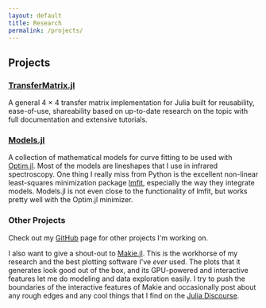```yaml
---
layout: default
title: Research
permalink: /projects/
---
```


## Projects

### [TransferMatrix.jl](https://garrek.org/TransferMatrix.jl)

A general 4 &times; 4 transfer matrix implementation for Julia built for reusability, ease-of-use, shareability based on up-to-date research on the topic with full documentation and extensive tutorials.

### [Models.jl](https://garrek.org/Models.jl)

A collection of mathematical models for curve fitting to be used with [Optim.jl](https://julianlsolvers.github.io/Optim.jl/stable/). Most of the models are lineshapes that I use in infrared spectroscopy. One thing I really miss from Python is the excellent non-linear least-squares minimization package [lmfit](https://lmfit.github.io/lmfit-py/), especially the way they integrate models. Models.jl is not even close to the functionality of lmfit, but works pretty well with the Optim.jl minimizer.

### Other Projects

Check out my [GitHub](https://github.com/garrekstemo) page for other projects I'm working on.

I also want to give a shout-out to [Makie.jl](https://docs.makie.org/stable/). This is the workhorse of my research and the best plotting software I've *ever* used. The plots that it generates look good out of the box, and its GPU-powered and interactive features let me do modeling and data exploration easily. I try to push the boundaries of the interactive features of Makie and occasionally post about any rough edges and any cool things that I find on the [Julia Discourse](https://discourse.julialang.org).